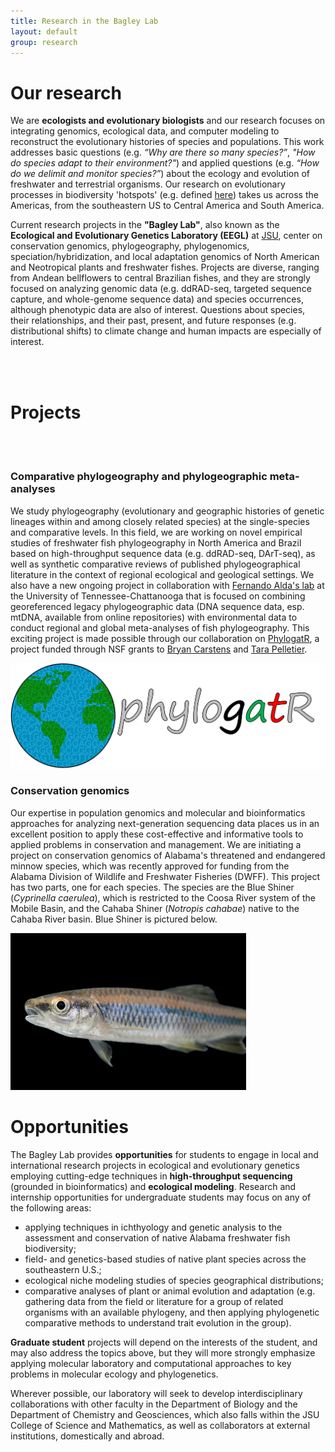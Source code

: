 ```yaml
---
title: Research in the Bagley Lab
layout: default
group: research
---
```


<div class="row">

# Our research
We are **ecologists and evolutionary biologists** and our research focuses on integrating genomics, ecological data, and computer modeling to reconstruct the evolutionary histories of species and populations. This work addresses basic questions (e.g. _“Why are there so many species?”_, _"How do species adapt to their environment?"_) and applied questions (e.g. _“How do we delimit and monitor species?”_) about the ecology and evolution of freshwater and terrestrial organisms. Our research on evolutionary processes in biodiversity 'hotspots' (e.g. defined [here](https://www.nature.com/articles/35002501)) takes us across the Americas, from the southeastern US to Central America and South America. 

Current research projects in the **"Bagley Lab"**, also known as the **Ecological and Evolutionary Genetics Laboratory (EEGL)** at [JSU](http://jsu.edu), center on conservation genomics, phylogeography, phylogenomics, speciation/hybridization, and local adaptation genomics of North American and Neotropical plants and freshwater fishes. Projects are diverse, ranging from Andean bellflowers to central Brazilian fishes, and they are strongly focused on analyzing genomic data (e.g. ddRAD-seq, targeted sequence capture, and whole-genome sequence data) and species occurrences, although phenotypic data are also of interest. Questions about species, their relationships, and their past, present, and future responses (e.g. distributional shifts) to climate change and human impacts are especially of interest.

<br>
<br>

</div>

<div class="row">

# Projects

</div>

<div class="row">

<br>
<br>

### Comparative phylogeography and phylogeographic meta-analyses

<div class="col-md-7 order-md-1">

We study phylogeography (evolutionary and geographic histories of genetic lineages within and among closely related species) at the single-species and comparative levels.
In this field, we are working on novel empirical studies of freshwater fish phylogeography in North America and Brazil based on high-throughput sequence data (e.g. ddRAD-seq, DArT-seq), as well as synthetic comparative reviews of published phylogeographical literature in the context of regional ecological and geological settings. 
We also have a new ongoing project in collaboration with [Fernando Alda's lab](http://fernandoalda.weebly.com) at the University of Tennessee-Chattanooga that is focused on combining georeferenced legacy phylogeographic data (DNA sequence data, esp. mtDNA, available from online repositories) with environmental data to conduct regional and global meta-analyses of fish phylogeography. This exciting project is made possible through our collaboration on [PhylogatR](https://phylogatr.org), a project funded through NSF grants to [Bryan Carstens](https://carstenslab.osu.edu) and [Tara Pelletier](https://sites.google.com/site/taraapelletier/).

</div>
<div class="col-md-5 order-md-2 align-self-center">
<img class="img-fluid" src="/static/img/PhylogatR_logo.png" alt="PhylogatR">
<!-- <a href="https://phylogatr.org"><img class="inline-block navb-icon" src="/static/img/PhylogatR_logo.png" alt="PhylogatR logo"></a> -->
</div>
</div>

<div class="row">

### Conservation genomics

<div class="col-md-7 order-md-2">

Our expertise in population genomics and molecular and bioinformatics approaches for analyzing next-generation sequencing data places us in an excellent position to apply these cost-effective and informative tools to applied problems in conservation and management. 
We are initiating a project on conservation genomics of Alabama's threatened and endangered minnow species, which was recently approved for funding from the Alabama Division of Wildlife and Freshwater Fisheries (DWFF). 
This project has two parts, one for each species. The species are the Blue Shiner (_Cyprinella caerulea_), which is restricted to the Coosa River system of the Mobile Basin, and the Cahaba Shiner (_Notropis cahabae_) native to the Cahaba River basin. Blue Shiner is pictured below.

</div>
<div class="col-md-5 order-md-2 align-self-center">
<!--<img class="img-fluid" src="/static/img/Blue-shiner-joel-sartore-NGC_1.jpg" alt="Blue shiner, Cyprinella caerulea (Jordan 1877)"> -->
<!--<a href="https://www.outdooralabama.com/shiners/blue"><img class="inline-block navb-icon" src="/static/img/Blue-shiner-joel-sartore-NGC_1.jpg" alt="Blue shiner, Cyprinella caerulea (Jordan 1877)" with="502" height="334"></a> -->
<a href="https://www.outdooralabama.com/shiners/blue"><img class="img-fluid" src="/static/img/Blue-shiner-joel-sartore-NGC_1.jpg" alt="Blue shiner, Cyprinella caerulea (Jordan 1877)" with="377" height="251"></a>
</div>
</div>

<div class="row">

# Opportunities

The Bagley Lab provides **opportunities** for students to engage in local and international research projects in ecological and evolutionary genetics employing cutting-edge techniques in **high-throughput sequencing** (grounded in bioinformatics) and **ecological modeling**. Research and internship opportunities for undergraduate students may focus on any of the following areas: 

-   applying techniques in ichthyology and genetic analysis to the assessment and conservation of native Alabama freshwater fish biodiversity; 
-   field- and genetics-based studies of native plant species across the southeastern U.S.; 
-   ecological niche modeling studies of species geographical distributions;
-   comparative analyses of plant or animal evolution and adaptation (e.g. gathering data from the field or literature for a group of related organisms with an available phylogeny, and then applying phylogenetic comparative methods to understand trait evolution in the group). 

**Graduate student** projects will depend on the interests of the student, and may also address the topics above, but they will more strongly emphasize applying molecular laboratory and computational approaches to key problems in molecular ecology and phylogenetics. 
  
Wherever possible, our laboratory will seek to develop interdisciplinary collaborations with other faculty in the Department of Biology and the Department of Chemistry and Geosciences, which also falls within the JSU College of Science and Mathematics, as well as collaborators at external institutions, domestically and abroad.
  
  
<!--  
  The long-term goals of our research are to understand how protein conformational ensembles are reshaped by chemical, genetic, and physical perturbations. We seek to quantify how these perturbations impact protein function and organismal fitness. We are best known for creating multitemperature X-ray data collection approaches, which are especially powerful when paired with multiconformer computational modeling to reveal otherwise inaccessible features of conformational ensembles. Our group integrates high resolution structural biology (X-ray, EM, NMR), functional studies (deep mutational scanning, enzymology), and computation to study biological mechanisms and to improve protein engineering and small molecule discovery. Group members move fluidly between computation and experiment, often inventing new methods to answer their questions.

#### We work on many different systems and proteins as we find ourselves drawn, again and again, to the tension of high resolution data in structural biology: as resolution gets better, modeling becomes easier... until the resolution gets too good... and then the ensemble begins to reveal itself and the fun challenges begin.
-->
<br>
<br>

</div>


